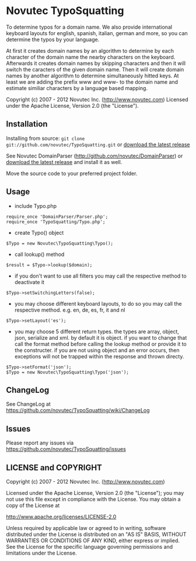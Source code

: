 Novutec TypoSquatting
=====================

To determine typos for a domain name. We also provide international keyboard layouts for
english, spanish, italian, german and more, so you can determine the typos by your language.

At first it creates domain names by an algorithm to determine by each character of the domain
name the nearby characters on the keyboard. Afterwards it creates domain names by skipping
characters and then it will switch the caracters of the given domain name. Then it will
create domain names by another algorithm to determine simultaneously hitted keys. At least
we are adding the prefix www and www- to the domain name and estimate similiar characters by
a language based mapping.

Copyright (c) 2007 - 2012 Novutec Inc. (http://www.novutec.com)
Licensed under the Apache License, Version 2.0 (the "License").

Installation
------------
Installing from source: `git clone git://github.com/novutec/TypoSquatting.git` or [download the latest release](https://github.com/novutec/TypoSquatting/zipball/master)

See Novutec DomainParser (http://github.com/novutec/DomainParser) or [download the latest release](https://github.com/novutec/DomainParser/zipball/master) and install it as well.

Move the source code to your preferred project folder.

Usage
-----
* include Typo.php
```
require_once 'DomainParser/Parser.php';
require_once 'TypoSquatting/Typo.php';
```

* create Typo() object
```
$Typo = new Novutec\TypoSquatting\Typo();
```

* call lookup() method
```
$result = $Typo->lookup($domain);
```

* if you don't want to use all filters you may call the respective method to deactivate it
```
$Typo->setSwitchingLetters(false);
```

* you may choose different keyboard layouts, to do so you may call the respective method.
e.g. en, de, es, fr, it and nl
```
$Typo->setLayout('es');
```

* you may choose 5 different return types. the types are array, object, json, serialize and
xml. by default it is object. if you want to change that call the format method before calling
the lookup method or provide it to the constructer. if you are not using object and an
error occurs, then exceptions will not be trapped within the response and thrown directy.
```
$Typo->setFormat('json');
$Typo = new Novutec\TypoSquatting\Typo('json');
```

ChangeLog
---------
See ChangeLog at https://github.com/novutec/TypoSquatting/wiki/ChangeLog

Issues
------
Please report any issues via https://github.com/novutec/TypoSquatting/issues

LICENSE and COPYRIGHT
---------------------
Copyright (c) 2007 - 2012 Novutec Inc. (http://www.novutec.com)

Licensed under the Apache License, Version 2.0 (the "License");
you may not use this file except in compliance with the License.
You may obtain a copy of the License at

http://www.apache.org/licenses/LICENSE-2.0

Unless required by applicable law or agreed to in writing, software
distributed under the License is distributed on an "AS IS" BASIS,
WITHOUT WARRANTIES OR CONDITIONS OF ANY KIND, either express or implied.
See the License for the specific language governing permissions and
limitations under the License.